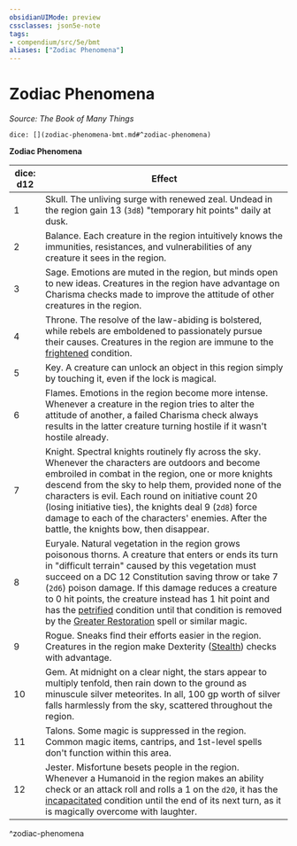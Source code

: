 ```yaml
---
obsidianUIMode: preview
cssclasses: json5e-note
tags:
- compendium/src/5e/bmt
aliases: ["Zodiac Phenomena"]
---
```

# Zodiac Phenomena
*Source: The Book of Many Things* 

`dice: [](zodiac-phenomena-bmt.md#^zodiac-phenomena)`

**Zodiac Phenomena**

| dice: d12 | Effect |
|-----------|--------|
| 1 | Skull. The unliving surge with renewed zeal. Undead in the region gain 13 (`3d8`) "temporary hit points" daily at dusk. |
| 2 | Balance. Each creature in the region intuitively knows the immunities, resistances, and vulnerabilities of any creature it sees in the region. |
| 3 | Sage. Emotions are muted in the region, but minds open to new ideas. Creatures in the region have advantage on Charisma checks made to improve the attitude of other creatures in the region. |
| 4 | Throne. The resolve of the law-abiding is bolstered, while rebels are emboldened to passionately pursue their causes. Creatures in the region are immune to the [frightened](z_compendium/rules/conditions.md#frightened) condition. |
| 5 | Key. A creature can unlock an object in this region simply by touching it, even if the lock is magical. |
| 6 | Flames. Emotions in the region become more intense. Whenever a creature in the region tries to alter the attitude of another, a failed Charisma check always results in the latter creature turning hostile if it wasn't hostile already. |
| 7 | Knight. Spectral knights routinely fly across the sky. Whenever the characters are outdoors and become embroiled in combat in the region, one or more knights descend from the sky to help them, provided none of the characters is evil. Each round on initiative count 20 (losing initiative ties), the knights deal 9 (`2d8`) force damage to each of the characters' enemies. After the battle, the knights bow, then disappear. |
| 8 | Euryale. Natural vegetation in the region grows poisonous thorns. A creature that enters or ends its turn in "difficult terrain" caused by this vegetation must succeed on a DC 12 Constitution saving throw or take 7 (`2d6`) poison damage. If this damage reduces a creature to 0 hit points, the creature instead has 1 hit point and has the [petrified](z_compendium/rules/conditions.md#petrified) condition until that condition is removed by the [Greater Restoration](z_compendium/spells/greater-restoration.md) spell or similar magic. |
| 9 | Rogue. Sneaks find their efforts easier in the region. Creatures in the region make Dexterity ([Stealth](z_compendium/rules/skills.md#Stealth)) checks with advantage. |
| 10 | Gem. At midnight on a clear night, the stars appear to multiply tenfold, then rain down to the ground as minuscule silver meteorites. In all, 100 gp worth of silver falls harmlessly from the sky, scattered throughout the region. |
| 11 | Talons. Some magic is suppressed in the region. Common magic items, cantrips, and 1st-level spells don't function within this area. |
| 12 | Jester. Misfortune besets people in the region. Whenever a Humanoid in the region makes an ability check or an attack roll and rolls a 1 on the `d20`, it has the [incapacitated](z_compendium/rules/conditions.md#incapacitated) condition until the end of its next turn, as it is magically overcome with laughter. |
^zodiac-phenomena